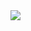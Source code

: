 <img src="https://capsule-render.vercel.app/api?type=waving!&color=CFFFE5&height=150&section=header&text=GeonDori Github&fontSize=30" />
